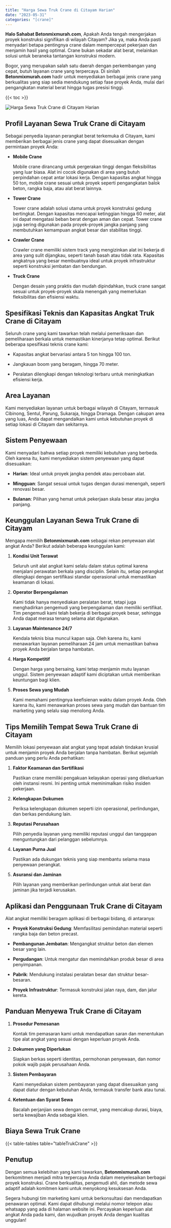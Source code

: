 ```yaml
---
title: "Harga Sewa Truk Crane di Citayam Harian"
date: "2023-05-31"
categories: "[crane]"
---
```


**Halo Sahabat Betonmixmurah.com**, Apakah Anda tengah mengerjakan proyek konstruksi signifikan di wilayah Citayam? Jika ya, maka Anda pasti menyadari betapa pentingnya crane dalam mempercepat pekerjaan dan menjamin hasil yang optimal. Crane bukan sekadar alat berat, melainkan solusi untuk beraneka tantangan konstruksi modern.

Bogor, yang merupakan salah satu daerah dengan perkembangan yang cepat, butuh layanan crane yang terpercaya. Di sinilah **Betonmixmurah.com** hadir untuk menyediakan berbagai jenis crane yang berkualitas yang siap sedia mendukung setiap fase proyek Anda, mulai dari pengangkatan material berat hingga tugas presisi tinggi.

{{< toc >}}

![Harga Sewa Truk Crane di Citayam Harian](/images/crane/sewa-crane-20.jpg)

## Profil Layanan Sewa Truk Crane di Citayam

Sebagai penyedia layanan perangkat berat terkemuka di Citayam, kami memberikan berbagai jenis crane yang dapat disesuaikan dengan permintaan proyek Anda:  

- **Mobile Crane**  

  Mobile crane dirancang untuk pergerakan tinggi dengan fleksibilitas yang luar biasa. Alat ini cocok digunakan di area yang butuh perpindahan cepat antar lokasi kerja. Dengan kapasitas angkat hingga 50 ton, mobile crane sesuai untuk proyek seperti pengangkatan balok beton, rangka baja, atau alat berat lainnya.  

- **Tower Crane**  

  Tower crane adalah solusi utama untuk proyek konstruksi gedung bertingkat. Dengan kapasitas mencapai ketinggian hingga 60 meter, alat ini dapat mengatasi beban berat dengan aman dan cepat. Tower crane juga sering digunakan pada proyek-proyek jangka panjang yang membutuhkan kemampuan angkat besar dan stabilitas tinggi.  

- **Crawler Crane**  

  Crawler crane memiliki sistem track yang mengizinkan alat ini bekerja di area yang sulit dijangkau, seperti tanah basah atau tidak rata. Kapasitas angkatnya yang besar membuatnya ideal untuk proyek infrastruktur seperti konstruksi jembatan dan bendungan.  

- **Truck Crane**  

  Dengan desain yang praktis dan mudah dipindahkan, truck crane sangat sesuai untuk proyek-proyek skala menengah yang memerlukan fleksibilitas dan efisiensi waktu.

## Spesifikasi Teknis dan Kapasitas Angkat Truk Crane di Citayam 

Seluruh crane yang kami tawarkan telah melalui pemeriksaan dan pemeliharaan berkala untuk memastikan kinerjanya tetap optimal. Berikut beberapa spesifikasi teknis crane kami:  

- Kapasitas angkat bervariasi antara 5 ton hingga 100 ton.  

- Jangkauan boom yang beragam, hingga 70 meter.  

- Peralatan dilengkapi dengan teknologi terbaru untuk meningkatkan efisiensi kerja.  

## Area Layanan  

Kami menyediakan layanan untuk berbagai wilayah di Citayam, termasuk Cibinong, Sentul, Parung, Sukaraja, hingga Dramaga. Dengan cakupan area yang luas, Anda dapat mengandalkan kami untuk kebutuhan proyek di setiap lokasi di Citayam dan sekitarnya.  

## Sistem Penyewaan  

Kami menyadari bahwa setiap proyek memiliki kebutuhan yang berbeda. Oleh karena itu, kami menyediakan sistem penyewaan yang dapat disesuaikan:  

- **Harian**: Ideal untuk proyek jangka pendek atau percobaan alat.  

- **Mingguan**: Sangat sesuai untuk tugas dengan durasi menengah, seperti renovasi besar.  

- **Bulanan**: Pilihan yang hemat untuk pekerjaan skala besar atau jangka panjang.

## Keunggulan Layanan Sewa Truk Crane di Citayam 

Mengapa memilih **Betonmixmurah.com** sebagai rekan penyewaan alat angkat Anda? Berikut adalah beberapa keunggulan kami:  

1. **Kondisi Unit Terawat**  

   Seluruh unit alat angkat kami selalu dalam status optimal karena menjalani perawatan berkala yang disciplin. Selain itu, setiap perangkat dilengkapi dengan sertifikasi standar operasional untuk memastikan keamanan di lokasi.  

2. **Operator Berpengalaman**  

   Kami tidak hanya menyediakan peralatan berat, tetapi juga menghadirkan pengemudi yang berpengalaman dan memiliki sertifikat. Tim pengemudi kami telah bekerja di berbagai proyek besar, sehingga Anda dapat merasa tenang selama alat digunakan.  

3. **Layanan Maintenance 24/7**  

   Kendala teknis bisa muncul kapan saja. Oleh karena itu, kami menawarkan layanan pemeliharaan 24 jam untuk memastikan bahwa proyek Anda berjalan tanpa hambatan.  

4. **Harga Kompetitif**  

   Dengan harga yang bersaing, kami tetap menjamin mutu layanan unggul. Sistem penyewaan adaptif kami diciptakan untuk memberikan keuntungan bagi klien.  

5. **Proses Sewa yang Mudah**  

   Kami memahami pentingnya keefisienan waktu dalam proyek Anda. Oleh karena itu, kami menawarkan proses sewa yang mudah dan bantuan tim marketing yang selalu siap menolong Anda.

## Tips Memilih Tempat Sewa Truk Crane di Citayam

Memilih lokasi penyewaan alat angkat yang tepat adalah tindakan krusial untuk menjamin proyek Anda berjalan tanpa hambatan. Berikut sejumlah panduan yang perlu Anda perhatikan:  

1. **Faktor Keamanan dan Sertifikasi**  

   Pastikan crane memiliki pengakuan kelayakan operasi yang dikeluarkan oleh instansi resmi. Ini penting untuk meminimalkan risiko insiden pekerjaan.  

2. **Kelengkapan Dokumen**  

   Periksa kelengkapan dokumen seperti izin operasional, perlindungan, dan berkas pendukung lain.  

3. **Reputasi Perusahaan**  

   Pilih penyedia layanan yang memiliki reputasi unggul dan tanggapan menguntungkan dari pelanggan sebelumnya.  

4. **Layanan Purna Jual**  

   Pastikan ada dukungan teknis yang siap membantu selama masa penyewaan perangkat.  

5. **Asuransi dan Jaminan**  

   Pilih layanan yang memberikan perlindungan untuk alat berat dan jaminan jika terjadi kerusakan.  

## Aplikasi dan Penggunaan Truk Crane di Citayam

Alat angkat memiliki beragam aplikasi di berbagai bidang, di antaranya:  

- **Proyek Konstruksi Gedung**: Memfasilitasi pemindahan material seperti rangka baja dan beton precast.  

- **Pembangunan Jembatan**: Mengangkat struktur beton dan elemen besar yang lain.  

- **Pergudangan**: Untuk mengatur dan memindahkan produk besar di area penyimpanan.  

- **Pabrik**: Mendukung instalasi peralatan besar dan struktur besar-besaran.  

- **Proyek Infrastruktur**: Termasuk konstruksi jalan raya, dam, dan jalur kereta.  

## Panduan Menyewa Truk Crane di Citayam

1. **Prosedur Pemesanan**  

   Kontak tim pemasaran kami untuk mendapatkan saran dan menentukan tipe alat angkat yang sesuai dengan keperluan proyek Anda.  

2. **Dokumen yang Diperlukan**  

   Siapkan berkas seperti identitas, permohonan penyewaan, dan nomor pokok wajib pajak perusahaan Anda.  

3. **Sistem Pembayaran**  

   Kami menyediakan sistem pembayaran yang dapat disesuaikan yang dapat diatur dengan kebutuhan Anda, termasuk transfer bank atau tunai.  

4. **Ketentuan dan Syarat Sewa**  

   Bacalah perjanjian sewa dengan cermat, yang mencakup durasi, biaya, serta kewajiban Anda sebagai klien.

## Biaya Sewa Truk Crane

{{< table-tables table="tableTrukCrane" >}}

## Penutup

Dengan semua kelebihan yang kami tawarkan, **Betonmixmurah.com** berkomitmen menjadi mitra terpercaya Anda dalam menyelesaikan berbagai proyek konstruksi. Crane berkualitas, pengemudi ahli, dan metode sewa adaptif adalah komitmen kami untuk menyokong kesuksesan Anda.  

Segera hubungi tim marketing kami untuk berkonsultasi dan mendapatkan penawaran optimal. Kami dapat dihubungi melalui nomor telepon atau whatsapp yang ada di halaman website ini. Percayakan keperluan alat angkat Anda pada kami, dan wujudkan proyek Anda dengan kualitas unggulan!
